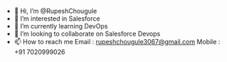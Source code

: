 - 👋 Hi, I’m @RupeshChougule
- 👀 I’m interested in Salesforce
- 🌱 I’m currently learning DevOps
- 💞️ I’m looking to collaborate on Salesforce Devops
- 📫 How to reach me Email : rupeshchougule3067@gmail.com
                      Mobile : +91 7020999026

<!---
RupeshChougule/RupeshChougule is a ✨ special ✨ repository because its `README.md` (this file) appears on your GitHub profile.
You can click the Preview link to take a look at your changes.
--->
